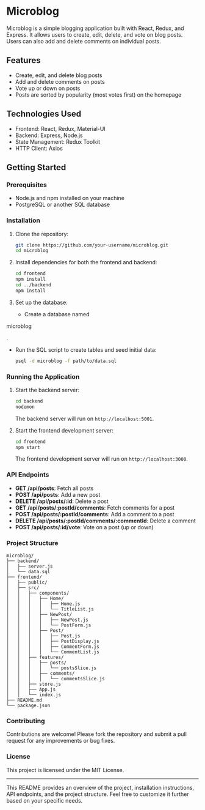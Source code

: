 

# Microblog

Microblog is a simple blogging application built with React, Redux, and Express. It allows users to create, edit, delete, and vote on blog posts. Users can also add and delete comments on individual posts.

## Features

- Create, edit, and delete blog posts
- Add and delete comments on posts
- Vote up or down on posts
- Posts are sorted by popularity (most votes first) on the homepage

## Technologies Used

- Frontend: React, Redux, Material-UI
- Backend: Express, Node.js
- State Management: Redux Toolkit
- HTTP Client: Axios

## Getting Started

### Prerequisites

- Node.js and npm installed on your machine
- PostgreSQL or another SQL database

### Installation

1. Clone the repository:

   ```bash
   git clone https://github.com/your-username/microblog.git
   cd microblog
   ```

2. Install dependencies for both the frontend and backend:

   ```bash
   cd frontend
   npm install
   cd ../backend
   npm install
   ```

3. Set up the database:

   - Create a database named 

microblog

.
   - Run the SQL script to create tables and seed initial data:

     ```bash
     psql -d microblog -f path/to/data.sql
     ```

### Running the Application

1. Start the backend server:

   ```bash
   cd backend
   nodemon
   ```

   The backend server will run on `http://localhost:5001`.

2. Start the frontend development server:

   ```bash
   cd frontend
   npm start
   ```

   The frontend development server will run on `http://localhost:3000`.

### API Endpoints

- **GET /api/posts**: Fetch all posts
- **POST /api/posts**: Add a new post
- **DELETE /api/posts/:id**: Delete a post
- **GET /api/posts/:postId/comments**: Fetch comments for a post
- **POST /api/posts/:postId/comments**: Add a comment to a post
- **DELETE /api/posts/:postId/comments/:commentId**: Delete a comment
- **POST /api/posts/:id/vote**: Vote on a post (up or down)

### Project Structure

```
microblog/
├── backend/
│   ├── server.js
│   └── data.sql
├── frontend/
│   ├── public/
│   ├── src/
│   │   ├── components/
│   │   │   ├── Home/
│   │   │   │   ├── Home.js
│   │   │   │   └── TitleList.js
│   │   │   ├── NewPost/
│   │   │   │   ├── NewPost.js
│   │   │   │   └── PostForm.js
│   │   │   ├── Post/
│   │   │   │   ├── Post.js
│   │   │   │   ├── PostDisplay.js
│   │   │   │   ├── CommentForm.js
│   │   │   │   └── CommentList.js
│   │   ├── features/
│   │   │   ├── posts/
│   │   │   │   └── postsSlice.js
│   │   │   ├── comments/
│   │   │   │   └── commentsSlice.js
│   │   ├── store.js
│   │   ├── App.js
│   │   └── index.js
├── README.md
└── package.json
```

### Contributing

Contributions are welcome! Please fork the repository and submit a pull request for any improvements or bug fixes.

### License

This project is licensed under the MIT License.

---

This README provides an overview of the project, installation instructions, API endpoints, and the project structure. Feel free to customize it further based on your specific needs.